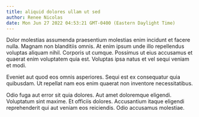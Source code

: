 ```yaml
---
title: aliquid dolores ullam ut sed
author: Renee Nicolas
date: Mon Jun 27 2022 04:53:21 GMT-0400 (Eastern Daylight Time)
---
```

Dolor molestias assumenda praesentium molestias enim incidunt et facere nulla. Magnam non blanditiis omnis. At enim ipsum unde illo repellendus voluptas aliquam nihil. Corporis ut cumque. Possimus ut eius accusamus et quaerat enim voluptatem quia est. Voluptas ipsa natus et vel sequi veniam et modi.

 Eveniet aut quod eos omnis asperiores. Sequi est ex consequatur quia quibusdam. Ut repellat nam eos enim quaerat non inventore necessitatibus.

 Odio fuga aut error sit quia dolores. Aut amet doloremque eligendi. Voluptatum sint maxime. Et officiis dolores. Accusantium itaque eligendi reprehenderit qui aut veniam eos reiciendis. Odio accusamus molestiae.